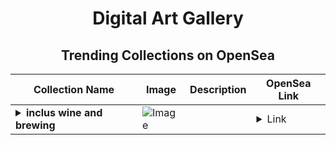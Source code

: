 <div align="center">

# Digital Art Gallery

## Trending Collections on OpenSea

| Collection Name                       | Image                                                                                     | Description                       | OpenSea Link                                                                                          |
|---------------------------------------|-------------------------------------------------------------------------------------------|-----------------------------------|--------------------------------------------------------------------------------------------------------|
| **<details><summary>inclus wine and brewing</summary></details>** | ![Image](https://i.seadn.io/s/raw/files/472bbb66bbfa86457dd879ada2aec185.png?w=500&auto=format?w=200&auto=format) |  | <details><summary>Link</summary>[inclus wine and brewing](https://opensea.io/collection/inclus-wine-and-brewing)</details> |

</div>